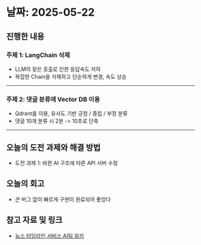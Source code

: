 # 날짜: 2025-05-22

## 진행한 내용
### 주제 1: LangChain 삭제
- LLM의 잦은 호출로 인한 응답속도 저하
- 복잡한 Chain을 삭제하고 단순하게 변경, 속도 상승

---

### 주제 2: 댓글 분류에 Vector DB 이용
- Qdrant를 이용, 유사도 기반 긍정 / 중립 / 부정 분류
- 댓글 10개 분류 시 2분 -> 10초로 단축

---

## 오늘의 도전 과제와 해결 방법
- 도전 과제 1: 바뀐 AI 구조에 따른 API 서버 수정

## 오늘의 회고
- 큰 버그 없이 빠르게 구현이 완료되어 좋았다
  
## 참고 자료 및 링크
- [뉴스 타임라인 서비스 AI팀 위키](https://github.com/100-hours-a-week/18-team-timeline-wiki/wiki/AI-Wiki)
